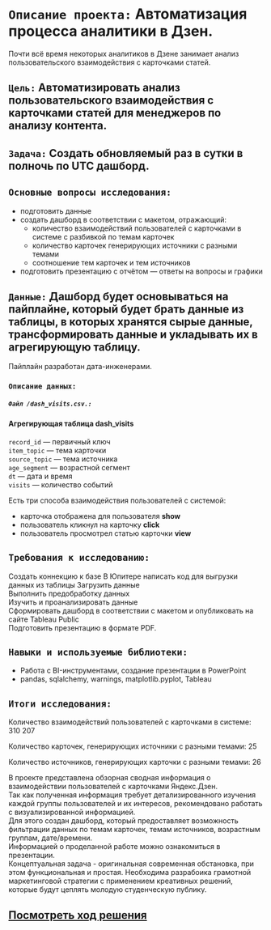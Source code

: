 # `Описание проекта:` Автоматизация процесса аналитики в Дзен.   
Почти всё время некоторых аналитиков в Дзене занимает анализ пользовательского взаимодействия с карточками статей.   

## `Цель:` Автоматизировать анализ пользовательского взаимодействия с карточками статей для менеджеров по анализу контента. 

## `Задача:` Создать обновляемый раз в сутки в полночь по UTC дашборд.   

## `Основные вопросы исследования:` 
- подготовить данные  
- создать дашборд в соответствии с макетом, отражающий:  
   - количество взаимодействий пользователей с карточками в системе с разбивкой по темам карточек  
   - количество карточек генерирующих источники с разными темами   
   - соотношение тем карточек и тем источников   
- подготовить презентацию с отчётом — ответы на вопросы и графики  
  
## `Данные:` Дашборд будет основываться на пайплайне, который будет брать данные из таблицы, в которых хранятся сырые данные, трансформировать данные и укладывать их в агрегирующую таблицу.  
Пайплайн разработан дата-инженерами.  

  ### `Описание данных:`   
     
 ##### `Файл /dash_visits.csv.:`  

 #### Агрегирующая таблица **dash_visits**  
   
`record_id` — первичный ключ   
`item_topic` —  тема карточки    
`source_topic` — тема источника     
`age_segment` — возрастной сегмент     
`dt` —  дата и время    
`visits` —  количество событий      
  
Есть три способа взаимодействия пользователей с системой:  
- карточка отображена для пользователя **show**    
- пользователь кликнул на карточку **click**    
- пользователь просмотрел статью карточки **view**
      
## `Требования к исследованию:`  

Создать коннекцию к базе
В Юпитере написать код для выгрузки данных из таблицы 
Загрузить данные   
Выполнить предобработку данных     
Изучить и проанализировать данные   
Сформировать дашборд в соответствии с макетом и опубликовать на сайте Tableau Public   
Подготовить презентацию в формате PDF.    
 
## `Навыки и используемые библиотеки:`

- Работа с BI-инструментами, создание презентации в PowerPoint  
- pandas, sqlalchemy, warnings, matplotlib.pyplot, Tableau

## `Итоги исследования:`

Количество взаимодействий пользователей с карточками в системе: 310 207  
   
Количество карточек, генерирующих источники с разными темами: 25  
   
Количество источников, генерирующих карточки с разными темами: 26  
  
В проекте представлена обзорная сводная информация о взаимодействии пользователей с карточками Яндекс.Дзен.  
Так как полученная информация требует детализированного изучения каждой группы пользователей и их интересов, рекомендовано работать с визуализированной информацией.  
Для этого создан дашборд, который предоставляет возможность фильтрации данных по темам карточек, темам источников, возрастным группам, дате/времени.  
Информацией о проделанной работе можно ознакомиться в презентации.  
Концептуальная задача - оригинальная современная обстановка, при этом функциональная и простая. Необходима разрабоика грамотной маркетинговой стратегии с применением креативных решений, которые будут цеплять молодую студенческую публику.  
  
##  [Посмотреть ход решения](https://github.com/Alla-Kuhtenko/Portfolio_YP/blob/main/Automation-analytics-Zen/Automation-analytics-Zen.ipynb)

